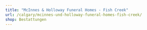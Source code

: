 ```yaml
---
title: "McInnes & Holloway Funeral Homes - Fish Creek"
url: /calgary/mcinnes-und-holloway-funeral-homes-fish-creek/
shop: Bestattungen
---
```


